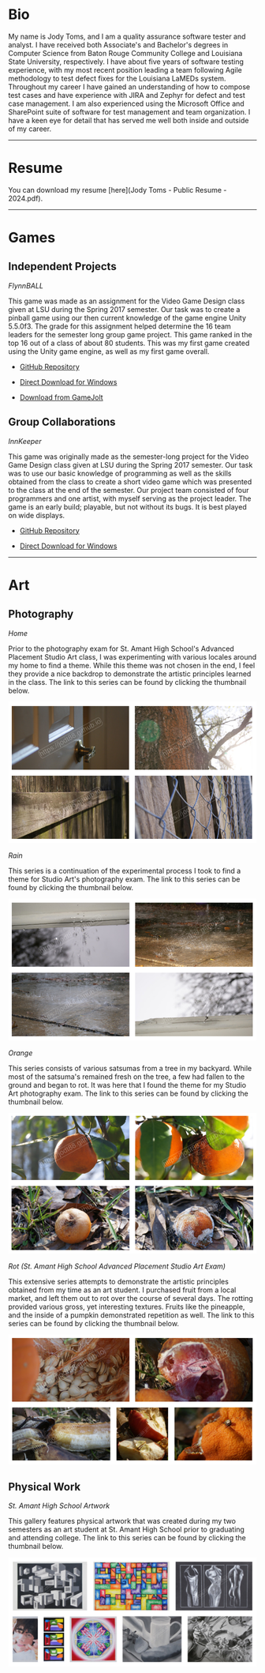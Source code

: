 # Bio

My name is Jody Toms, and I am a quality assurance software tester and analyst. I have received both Associate's and Bachelor's degrees in Computer Science from Baton Rouge Community College and Louisiana State University, respectively. I have about five years of software testing experience, with my most recent position leading a team following Agile methodology to test defect fixes for the Louisiana LaMEDs system. Throughout my career I have gained an understanding of how to compose test cases and have experience with JIRA and Zephyr for defect and test case management. I am also experienced using the Microsoft Office and SharePoint suite of software for test management and team organization. I have a keen eye for detail that has served me well both inside and outside of my career.

---

# Resume

You can download my resume [here](Jody Toms - Public Resume - 2024.pdf).

---

# Games

## Independent Projects

*FlynnBALL*

This game was made as an assignment for the Video Game Design class given at LSU during the Spring 2017 semester. Our task was to create a pinball game using our then current knowledge of the game engine Unity 5.5.0f3. The grade for this assignment helped determine the 16 team leaders for the semester long group game project. This game ranked in the top 16 out of a class of about 80 students. This was my first game created using the Unity game engine, as well as my first game overall.

* [GitHub Repository](https://github.com/jodt88/FlynnBALL)

* [Direct Download for Windows](https://jdt1138.github.io/flynnball_windows.zip)

* [Download from GameJolt](https://gamejolt.com/games/flynnball/233085)

## Group Collaborations

*InnKeeper*

This game was originally made as the semester-long project for the Video Game Design class given at LSU during the Spring 2017 semester. Our task was to use our basic knowledge of programming as well as the skills obtained from the class to create a short video game which was presented to the class at the end of the semester. Our project team consisted of four programmers and one artist, with myself serving as the project leader. The game is an early build; playable, but not without its bugs. It is best played on wide displays.

* [GitHub Repository](https://github.com/jodt88/CSC4263-ART4240)

* [Direct Download for Windows](https://jdt1138.github.io/innkeeper_windows.zip)

---

# Art

## Photography

*Home*

Prior to the photography exam for St. Amant High School's Advanced Placement Studio Art class, I was experimenting with various locales around my home to find a theme. While this theme was not chosen in the end, I feel they provide a nice backdrop to demonstrate the artistic principles learned in the class. The link to this series can be found by clicking the thumbnail below.

[![Alt Text](https://raw.githubusercontent.com/jdt1138/jdt1138.github.io/main/home%20photos%20thumbail.PNG)](https://goo.gl/photos/EieAbDMQqZsfqXfX9)

*Rain*

This series is a continuation of the experimental process I took to find a theme for Studio Art's photography exam. The link to this series can be found by clicking the thumbnail below.

[![Alt Text](https://raw.githubusercontent.com/jdt1138/jdt1138.github.io/main/rain%20photos%20thumbnail.PNG)](https://goo.gl/photos/R5hMmLmafovY3Zpw6)

*Orange*

This series consists of various satsumas from a tree in my backyard. While most of the satsuma's remained fresh on the tree, a few had fallen to the ground and began to rot. It was here that I found the theme for my Studio Art photography exam. The link to this series can be found by clicking the thumbnail below.

[![Alt Text](https://raw.githubusercontent.com/jdt1138/jdt1138.github.io/main/orange%20photos%20thumbnail.PNG)](https://goo.gl/photos/o8uaqTQFur6j29RVA)

*Rot (St. Amant High School Advanced Placement Studio Art Exam)*

This extensive series attempts to demonstrate the artistic principles obtained from my time as an art student. I purchased fruit from a local market, and left them out to rot over the course of several days. The rotting provided various gross, yet interesting textures. Fruits like the pineapple, and the inside of a pumpkin demonstrated repetition as well. The link to this series can be found by clicking the thumbnail below.

[![Alt Text](https://raw.githubusercontent.com/jdt1138/jdt1138.github.io/main/rot%20photos%20thumbnail.PNG)](https://goo.gl/photos/X9SbVDpYnY6DVxJ66)

## Physical Work

*St. Amant High School Artwork*

This gallery features physical artwork that was created during my two semesters as an art student at St. Amant High School prior to graduating and attending college. The link to this series can be found by clicking the thumbnail below.

[![Alt Text](https://raw.githubusercontent.com/jdt1138/jdt1138.github.io/main/st.%20amant%20art%20thumbnail.PNG)](https://goo.gl/photos/UL9tkj1vcSSvMaTo8)
